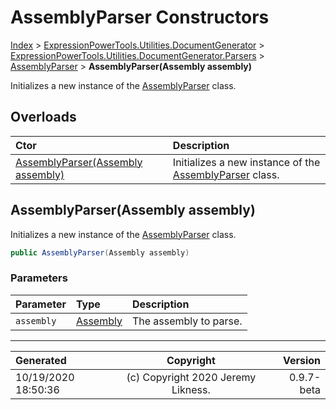 ﻿# AssemblyParser Constructors

[Index](../index.md) > [ExpressionPowerTools.Utilities.DocumentGenerator](ExpressionPowerTools.Utilities.DocumentGenerator.a.md) > [ExpressionPowerTools.Utilities.DocumentGenerator.Parsers](ExpressionPowerTools.Utilities.DocumentGenerator.Parsers.n.md) > [AssemblyParser](ExpressionPowerTools.Utilities.DocumentGenerator.Parsers.AssemblyParser.cs.md) > **AssemblyParser(Assembly assembly)**

Initializes a new instance of the [AssemblyParser](ExpressionPowerTools.Utilities.DocumentGenerator.Parsers.AssemblyParser.cs.md) class.

## Overloads

| Ctor | Description |
| :-- | :-- |
| [AssemblyParser(Assembly assembly)](#assemblyparserassembly-assembly) | Initializes a new instance of the [AssemblyParser](ExpressionPowerTools.Utilities.DocumentGenerator.Parsers.AssemblyParser.cs.md) class. |

## AssemblyParser(Assembly assembly)

Initializes a new instance of the [AssemblyParser](ExpressionPowerTools.Utilities.DocumentGenerator.Parsers.AssemblyParser.cs.md) class.

```csharp
public AssemblyParser(Assembly assembly)
```

### Parameters

| Parameter | Type | Description |
| :-- | :-- | :-- |
| `assembly` | [Assembly](https://docs.microsoft.com/dotnet/api/system.reflection.assembly) | The assembly to parse. |



---

| Generated | Copyright | Version |
| :-- | :-: | --: |
| 10/19/2020 18:50:36 | (c) Copyright 2020 Jeremy Likness. | 0.9.7-beta |
